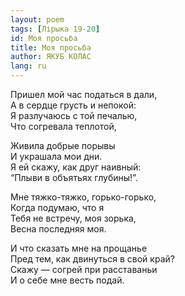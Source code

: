```yaml
---
layout: poem
tags: [Лірыка 19-20]
id: Моя просьба
title: Моя просьба
author: ЯКУБ КОЛАС
lang: ru
---
```



Пришел мой час податься в дали,  
А в сердце грусть и непокой:  
Я разлучаюсь с той печалью,  
Что согревала теплотой,  

Живила добрые порывы  
И украшала мои дни.  
Я ей скажу, как друг наивный:  
“Плыви в объятьях глубины!”.  

Мне тяжко-тяжко, горько-горько,  
Когда подумаю, что я  
Тебя не встречу, моя зорька,  
Весна последняя моя.  

И что сказать мне на прощанье  
Пред тем, как двинуться в свой край?  
Скажу — согрей при расставаньи  
И о себе мне весть подай.  
